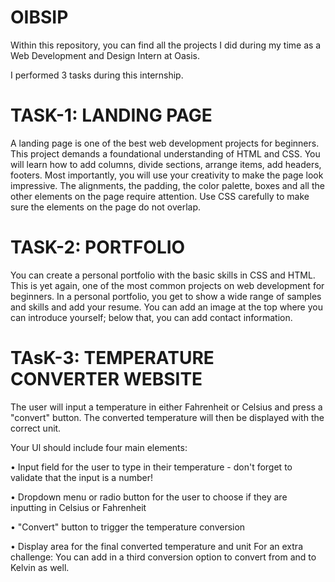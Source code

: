 # OIBSIP
Within this repository, you can find all the projects I did during my time as a Web Development and Design Intern at Oasis.

I performed 3 tasks during this internship.
# TASK-1: LANDING PAGE

A landing page is one of the best web development projects for beginners. This project demands a foundational understanding of HTML and CSS. You will learn how to add columns, divide sections, arrange items, add headers, footers. Most importantly, you will use your creativity to make the page look impressive. The alignments, the padding, the color palette, boxes and all the other elements on the page require attention. Use CSS carefully to make sure the elements on the page do not overlap.

# TASK-2: PORTFOLIO

You can create a personal portfolio with the basic skills in CSS and HTML. This is yet again, one of the most common projects on web development for beginners. In a personal portfolio, you get to show a wide range of samples and skills and add your resume. You can add an image at the top where you can introduce yourself; below that, you can add contact information.

# TAsK-3: TEMPERATURE CONVERTER WEBSITE

The user will input a temperature in either Fahrenheit or Celsius and press a "convert" button. The converted temperature will then be displayed with the correct unit.

Your Ul should include four main elements:

• Input field for the user to type in their temperature - don't forget to validate that the input is a number!

• Dropdown menu or radio button for the user to choose if they are inputting in Celsius or Fahrenheit

• "Convert" button to trigger the temperature conversion

• Display area for the final converted temperature and unit For an extra challenge: You can add in a third conversion option to convert from and to Kelvin as well.
